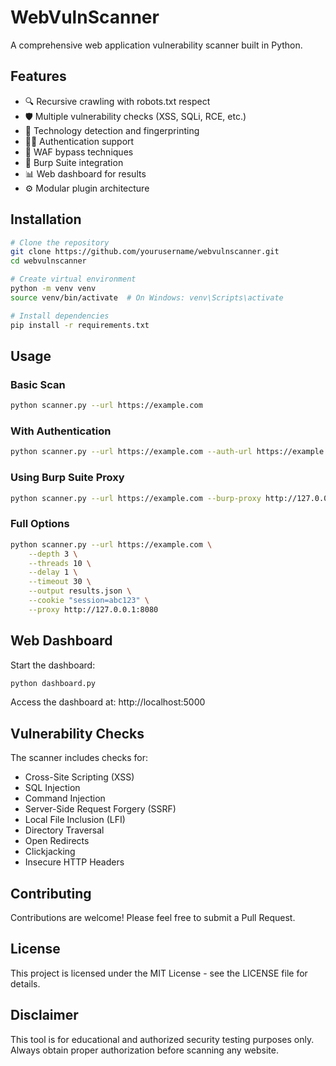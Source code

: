 # WebVulnScanner

A comprehensive web application vulnerability scanner built in Python.

## Features

- 🔍 Recursive crawling with robots.txt respect
- 🛡️ Multiple vulnerability checks (XSS, SQLi, RCE, etc.)
- 🧠 Technology detection and fingerprinting
- 🕵️‍♀️ Authentication support
- 🧰 WAF bypass techniques
- 🧪 Burp Suite integration
- 📊 Web dashboard for results
- ⚙️ Modular plugin architecture

## Installation

```bash
# Clone the repository
git clone https://github.com/yourusername/webvulnscanner.git
cd webvulnscanner

# Create virtual environment
python -m venv venv
source venv/bin/activate  # On Windows: venv\Scripts\activate

# Install dependencies
pip install -r requirements.txt
```

## Usage

### Basic Scan
```bash
python scanner.py --url https://example.com
```

### With Authentication
```bash
python scanner.py --url https://example.com --auth-url https://example.com/login --username admin --password secret
```

### Using Burp Suite Proxy
```bash
python scanner.py --url https://example.com --burp-proxy http://127.0.0.1:8080
```

### Full Options
```bash
python scanner.py --url https://example.com \
    --depth 3 \
    --threads 10 \
    --delay 1 \
    --timeout 30 \
    --output results.json \
    --cookie "session=abc123" \
    --proxy http://127.0.0.1:8080
```

## Web Dashboard

Start the dashboard:
```bash
python dashboard.py
```

Access the dashboard at: http://localhost:5000

## Vulnerability Checks

The scanner includes checks for:
- Cross-Site Scripting (XSS)
- SQL Injection
- Command Injection
- Server-Side Request Forgery (SSRF)
- Local File Inclusion (LFI)
- Directory Traversal
- Open Redirects
- Clickjacking
- Insecure HTTP Headers

## Contributing

Contributions are welcome! Please feel free to submit a Pull Request.

## License

This project is licensed under the MIT License - see the LICENSE file for details.

## Disclaimer

This tool is for educational and authorized security testing purposes only. Always obtain proper authorization before scanning any website. 